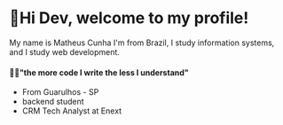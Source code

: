 # 🚀Hi Dev, welcome to my profile!

My name is Matheus Cunha
 I'm from Brazil, I study information systems, and I study web development.
 
#### 👨‍💻"the more code I write the less I understand"

- From Guarulhos - SP 
- backend student
- CRM Tech Analyst at Enext
